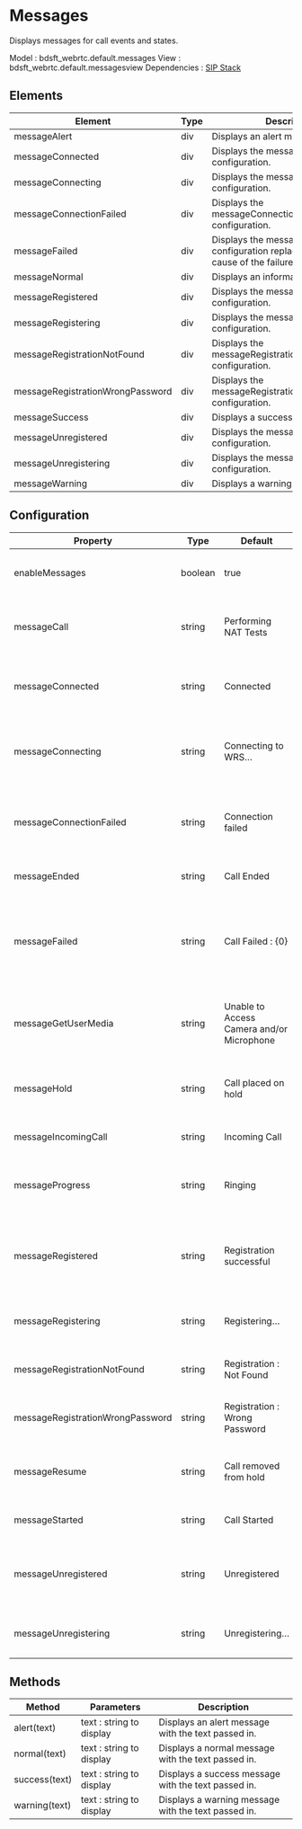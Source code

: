 # Messages

Displays messages for call events and states.

Model : bdsft_webrtc.default.messages
View : bdsft_webrtc.default.messagesview
Dependencies : [SIP Stack](../sipstack)

## Elements
<a name="elements"></a>

Element                           |Type  |Description
----------------------------------|------|---------------------------------------------------------------------------------------
messageAlert                      |div   |Displays an alert message.
messageConnected                  |div   |Displays the messageConnected configuration.
messageConnecting                 |div   |Displays the messageConnecting configuration.
messageConnectionFailed           |div   |Displays the messageConnectionFailed configuration.
messageFailed                     |div   |Displays the messageFailed configuration replacing {0} with the cause of the failure.
messageNormal                     |div   |Displays an informational message.
messageRegistered                 |div   |Displays the messageRegistered configuration.
messageRegistering                |div   |Displays the messageRegistering configuration.
messageRegistrationNotFound       |div   |Displays the messageRegistrationNotFound configuration.
messageRegistrationWrongPassword  |div   |Displays the messageRegistrationWrongPassword configuration.
messageSuccess                    |div   |Displays a success message.
messageUnregistered               |div   |Displays the messageUnregistered configuration.
messageUnregistering              |div   |Displays the messageUnregistering configuration.
messageWarning                    |div   |Displays a warning message.

## Configuration
<a name="configuration"></a>

Property                          |Type     |Default                                    |Description
----------------------------------|---------|-------------------------------------------|------------------------------------------------------------------------------
enableMessages                    |boolean  |true                                       |True if message display is enabled.
messageCall                       |string   |Performing NAT Tests                       |Message when an outgoing call has been placed.
messageConnected                  |string   |Connected                                  |Message when the websocket connected to the WRS.
messageConnecting                 |string   |Connecting to WRS…                         |Message when the websocket is being connected to the WRS.
messageConnectionFailed           |string   |Connection failed                          |Message when the websocket could not connect to the WRS.
messageEnded                      |string   |Call Ended                                 |Message when a call has ended.
messageFailed                     |string   |Call Failed : {0}                          |Message when a call has failed. The {0} will be replace with the cause of the failure.
messageGetUserMedia               |string   |Unable to Access Camera and/or Microphone  |Message when the user's camera and/or video could not be accessed.
messageHold                       |string   |Call placed on hold                        |Message when a call has been placed on hold.
messageIncomingCall               |string   |Incoming Call                              |Message on an incoming call.
messageProgress                   |string   |Ringing                                    |Message when incoming call is waiting for answer.
messageRegistered                 |string   |Registration successful                    |Message when authentication was successful and the user is registered.
messageRegistering                |string   |Registering…                               |Message when currently registering.
messageRegistrationNotFound       |string   |Registration : Not Found                   |Message when the userid was wrong.
messageRegistrationWrongPassword  |string   |Registration : Wrong Password              |Message when the password was wrong.
messageResume                     |string   |Call removed from hold                     |Message when a call has been removed from hold.
messageStarted                    |string   |Call Started                               |Message when a call has started.
messageUnregistered               |string   |Unregistered                               |Message when the user was signed out and is not registered anymore.
messageUnregistering              |string   |Unregistering…                             |Message when currently unregistering

## Methods
<a name="methods"></a>

Method         |Parameters                |Description
---------------|--------------------------|-----------------------------------------------------
alert(text)    |text : string to display  |Displays an alert message with the text passed in.
normal(text)   |text : string to display  |Displays a normal message with the text passed in.
success(text)  |text : string to display  |Displays a success message with the text passed in.
warning(text)  |text : string to display  |Displays a warning message with the text passed in.